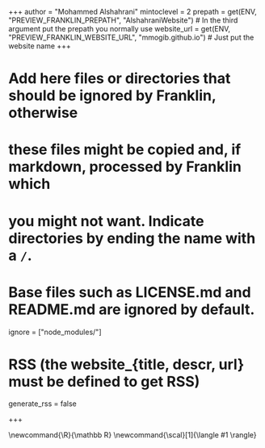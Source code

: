 <!--
Add here global page variables to use throughout your website.
-->
+++
author = "Mohammed Alshahrani"
mintoclevel = 2
prepath     = get(ENV, "PREVIEW_FRANKLIN_PREPATH", "AlshahraniWebsite") # In the third argument put the prepath you normally use
website_url = get(ENV, "PREVIEW_FRANKLIN_WEBSITE_URL", "mmogib.github.io") # Just put the website name
+++

# Add here files or directories that should be ignored by Franklin, otherwise
# these files might be copied and, if markdown, processed by Franklin which
# you might not want. Indicate directories by ending the name with a `/`.
# Base files such as LICENSE.md and README.md are ignored by default.
ignore = ["node_modules/"]

# RSS (the website_{title, descr, url} must be defined to get RSS)
generate_rss = false
<!-- website_title = "Dr. Mohammed Alshahrani - Teaching" -->
<!-- website_descr = "A hub for courses taught by Dr. Mohammed Alshahrani" -->
<!-- website_url   = "https://mmogib.github.io/AlshahraniTeaching.jl/" -->
+++

<!--
Add here global latex commands to use throughout your pages.
-->
\newcommand{\R}{\mathbb R}
\newcommand{\scal}[1]{\langle #1 \rangle}
